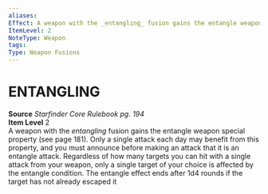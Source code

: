 ```yaml
---
aliases: 
Effect: A weapon with the _entangling_ fusion gains the entangle weapon special property (see page 181). Only a single attack each day may benefit from this property, and you must announce before making an attack that it is an entangle attack. Regardless of how many targets you can hit with a single attack from your weapon, only a single target of your choice is affected by the entangle condition. The entangle effect ends after 1d4 rounds if the target has not already escaped it
ItemLevel: 2
NoteType: Weapon
tags: 
Type: Weapon Fusions
---
```

# ENTANGLING
**Source** _Starfinder Core Rulebook pg. 194_  
**Item Level** 2  
A weapon with the _entangling_ fusion gains the entangle weapon special property (see page 181). Only a single attack each day may benefit from this property, and you must announce before making an attack that it is an entangle attack. Regardless of how many targets you can hit with a single attack from your weapon, only a single target of your choice is affected by the entangle condition. The entangle effect ends after 1d4 rounds if the target has not already escaped it